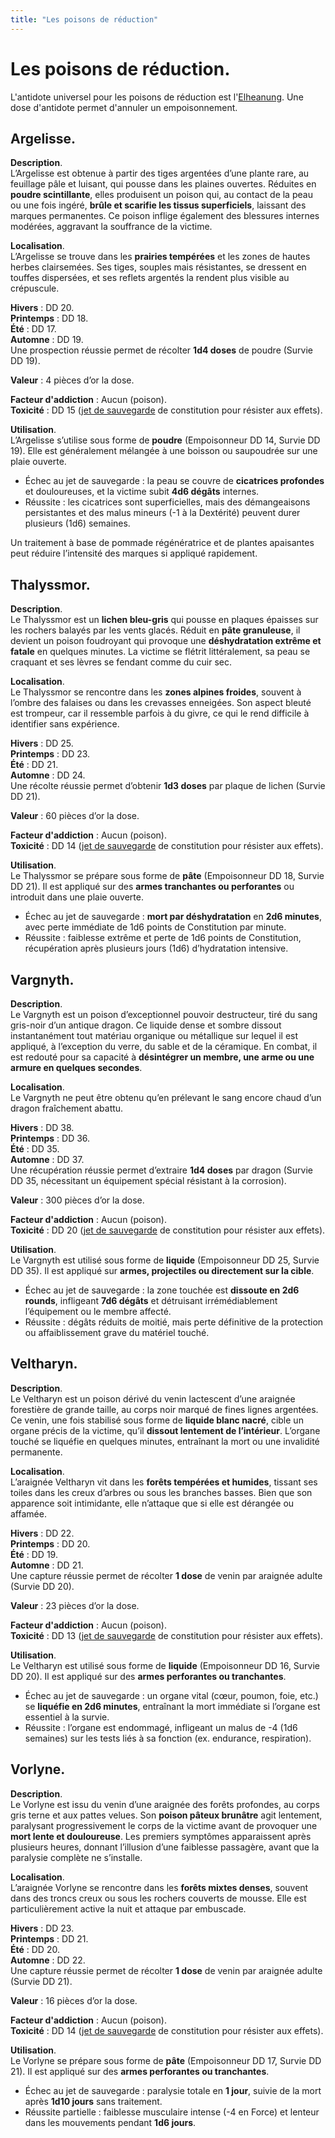 ```yaml
---
title: "Les poisons de réduction"
---
```

# Les poisons de réduction.   
L'antidote universel pour les poisons de réduction est l'[Elheanung](/herbier/antidotes/#elheanung). Une dose d'antidote permet d'annuler un empoisonnement.  


## **Argelisse**.  

**Description**.  
L’Argelisse est obtenue à partir des tiges argentées d’une plante rare, au feuillage pâle et luisant, qui pousse dans les plaines ouvertes. Réduites en **poudre scintillante**, elles produisent un poison qui, au contact de la peau ou une fois ingéré, **brûle et scarifie les tissus superficiels**, laissant des marques permanentes. Ce poison inflige également des blessures internes modérées, aggravant la souffrance de la victime.    

**Localisation**.  
L’Argelisse se trouve dans les **prairies tempérées** et les zones de hautes herbes clairsemées. Ses tiges, souples mais résistantes, se dressent en touffes dispersées, et ses reflets argentés la rendent plus visible au crépuscule.   

**Hivers** : DD 20.  
**Printemps** : DD 18.  
**Été** : DD 17.  
**Automne** : DD 19.  
Une prospection réussie permet de récolter **1d4 doses** de poudre (Survie DD 19).   

**Valeur** : 4 pièces d’or la dose.   

**Facteur d'addiction** : Aucun (poison).  
**Toxicité** : DD 15 ([jet de sauvegarde](/utiliser-les-caracteristiques/#jets-de-sauvegarde) de constitution pour résister aux effets).  

**Utilisation**.   
L’Argelisse s’utilise sous forme de **poudre** (Empoisonneur DD 14, Survie DD 19). Elle est généralement mélangée à une boisson ou saupoudrée sur une plaie ouverte.   

* Échec au jet de sauvegarde : la peau se couvre de **cicatrices profondes** et douloureuses, et la victime subit **4d6 dégâts** internes.    
* Réussite : les cicatrices sont superficielles, mais des démangeaisons persistantes et des malus mineurs (-1 à la Dextérité) peuvent durer plusieurs (1d6) semaines.    

Un traitement à base de pommade régénératrice et de plantes apaisantes peut réduire l’intensité des marques si appliqué rapidement.     

## **Thalyssmor**.  

**Description**.  
Le Thalyssmor est un **lichen bleu-gris** qui pousse en plaques épaisses sur les rochers balayés par les vents glacés. Réduit en **pâte granuleuse**, il devient un poison foudroyant qui provoque une **déshydratation extrême et fatale** en quelques minutes. La victime se flétrit littéralement, sa peau se craquant et ses lèvres se fendant comme du cuir sec.

**Localisation**.   
Le Thalyssmor se rencontre dans les **zones alpines froides**, souvent à l’ombre des falaises ou dans les crevasses enneigées. Son aspect bleuté est trompeur, car il ressemble parfois à du givre, ce qui le rend difficile à identifier sans expérience.    

**Hivers** : DD 25.  
**Printemps** : DD 23.  
**Été** : DD 21.  
**Automne** : DD 24.  
Une récolte réussie permet d’obtenir **1d3 doses** par plaque de lichen (Survie DD 21).   

**Valeur** : 60 pièces d’or la dose.   

**Facteur d'addiction** : Aucun (poison).  
**Toxicité** : DD 14 ([jet de sauvegarde](/utiliser-les-caracteristiques/#jets-de-sauvegarde) de constitution pour résister aux effets).  

**Utilisation**.  
Le Thalyssmor se prépare sous forme de **pâte** (Empoisonneur DD 18, Survie DD 21). Il est appliqué sur des **armes tranchantes ou perforantes** ou introduit dans une plaie ouverte.   

* Échec au jet de sauvegarde : **mort par déshydratation** en **2d6 minutes**, avec perte immédiate de 1d6 points de Constitution par minute.
* Réussite : faiblesse extrême et perte de 1d6 points de Constitution, récupération après plusieurs jours (1d6) d’hydratation intensive.   

## **Vargnyth**.  

**Description**.  
Le Vargnyth est un poison d’exceptionnel pouvoir destructeur, tiré du sang gris-noir d’un antique dragon. Ce liquide dense et sombre dissout instantanément tout matériau organique ou métallique sur lequel il est appliqué, à l’exception du verre, du sable et de la céramique. En combat, il est redouté pour sa capacité à **désintégrer un membre, une arme ou une armure en quelques secondes**.

**Localisation**.  
Le Vargnyth ne peut être obtenu qu’en prélevant le sang encore chaud d’un dragon fraîchement abattu.    

**Hivers** : DD 38.  
**Printemps** : DD 36.  
**Été** : DD 35.  
**Automne** : DD 37.  
Une récupération réussie permet d’extraire **1d4 doses** par dragon (Survie DD 35, nécessitant un équipement spécial résistant à la corrosion).    

**Valeur** : 300 pièces d’or la dose.   

**Facteur d'addiction** : Aucun (poison).  
**Toxicité** : DD 20 ([jet de sauvegarde](/utiliser-les-caracteristiques/#jets-de-sauvegarde) de constitution pour résister aux effets).  

**Utilisation**.  
Le Vargnyth est utilisé sous forme de **liquide** (Empoisonneur DD 25, Survie DD 35). Il est appliqué sur **armes, projectiles ou directement sur la cible**.

* Échec au jet de sauvegarde : la zone touchée est **dissoute en 2d6 rounds**, infligeant **7d6 dégâts** et détruisant irrémédiablement l’équipement ou le membre affecté.
* Réussite : dégâts réduits de moitié, mais perte définitive de la protection ou affaiblissement grave du matériel touché.   

## **Veltharyn**.  

**Description**.  
Le Veltharyn est un poison dérivé du venin lactescent d’une araignée forestière de grande taille, au corps noir marqué de fines lignes argentées. Ce venin, une fois stabilisé sous forme de **liquide blanc nacré**, cible un organe précis de la victime, qu’il **dissout lentement de l’intérieur**. L’organe touché se liquéfie en quelques minutes, entraînant la mort ou une invalidité permanente.   

**Localisation**.  
L’araignée Veltharyn vit dans les **forêts tempérées et humides**, tissant ses toiles dans les creux d’arbres ou sous les branches basses. Bien que son apparence soit intimidante, elle n’attaque que si elle est dérangée ou affamée.   

**Hivers** : DD 22.  
**Printemps** : DD 20.  
**Été** : DD 19.  
**Automne** : DD 21.  
Une capture réussie permet de récolter **1 dose** de venin par araignée adulte (Survie DD 20).   

**Valeur** : 23 pièces d’or la dose.   

**Facteur d'addiction** : Aucun (poison).  
**Toxicité** : DD 13 ([jet de sauvegarde](/utiliser-les-caracteristiques/#jets-de-sauvegarde) de constitution pour résister aux effets).  

**Utilisation**.  
Le Veltharyn est utilisé sous forme de **liquide** (Empoisonneur DD 16, Survie DD 20). Il est appliqué sur des **armes perforantes ou tranchantes**.   

* Échec au jet de sauvegarde : un organe vital (cœur, poumon, foie, etc.) se **liquéfie en 2d6 minutes**, entraînant la mort immédiate si l’organe est essentiel à la survie.    
* Réussite : l’organe est endommagé, infligeant un malus de -4 (1d6 semaines) sur les tests liés à sa fonction (ex. endurance, respiration).    

## **Vorlyne**.   

**Description**.   
Le Vorlyne est issu du venin d’une araignée des forêts profondes, au corps gris terne et aux pattes velues. Son **poison pâteux brunâtre** agit lentement, paralysant progressivement le corps de la victime avant de provoquer une **mort lente et douloureuse**. Les premiers symptômes apparaissent après plusieurs heures, donnant l’illusion d’une faiblesse passagère, avant que la paralysie complète ne s’installe.    

**Localisation**.  
L’araignée Vorlyne se rencontre dans les **forêts mixtes denses**, souvent dans des troncs creux ou sous les rochers couverts de mousse. Elle est particulièrement active la nuit et attaque par embuscade.    

**Hivers** : DD 23.  
**Printemps** : DD 21.  
**Été** : DD 20.  
**Automne** : DD 22.  
Une capture réussie permet de récolter **1 dose** de venin par araignée adulte (Survie DD 21).   

**Valeur** : 16 pièces d’or la dose.   

**Facteur d'addiction** : Aucun (poison).   
**Toxicité** : DD 14 ([jet de sauvegarde](/utiliser-les-caracteristiques/#jets-de-sauvegarde) de constitution pour résister aux effets).  

**Utilisation**.   
Le Vorlyne se prépare sous forme de **pâte** (Empoisonneur DD 17, Survie DD 21). Il est appliqué sur des **armes perforantes ou tranchantes**.   

* Échec au jet de sauvegarde : paralysie totale en **1 jour**, suivie de la mort après **1d10 jours** sans traitement.    
* Réussite partielle : faiblesse musculaire intense (-4 en Force) et lenteur dans les mouvements pendant **1d6 jours**.   



